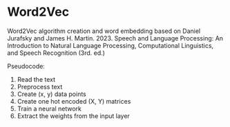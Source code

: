 # Word2Vec
Word2Vec algorithm creation and word embedding based on Daniel Jurafsky and James H. Martin. 2023. Speech and Language Processing: An Introduction to Natural Language Processing, Computational Linguistics, and Speech Recognition (3rd. ed.)

Pseudocode:
1. Read the text
2. Preprocess text 
3. Create (x, y) data points 
4. Create one hot encoded (X, Y) matrices 
5. Train a neural network
6. Extract the weights from the input layer
